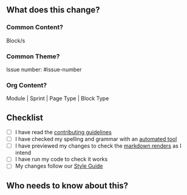 ## What does this change?

<!-- Add a description of what your PR changes here -->

### Common Content?

<!-- This PR adds content to the common-content module -->

Block/s

### Common Theme?

<!-- This PR adds a feature or bugfix to the common-theme module.
Please reference the ticket you are addressing .-->

Issue number: #issue-number

### Org Content?

<!--This PR changes a whole module, a sprint, a page, or a block on a single organisation's module.  -->

Module | Sprint | Page Type | Block Type

## Checklist

- [ ] I have read the [contributing guidelines](CONTRIBUTING.MD)
- [ ] I have checked my spelling and grammar with an [automated tool](https://www.grammarly.com/grammar-check)
- [ ] I have previewed my changes to check the [markdown renders](https://docs.github.com/en/get-started/writing-on-github/getting-started-with-writing-and-formatting-on-github/basic-writing-and-formatting-syntax) as I intend
- [ ] I have run my code to check it works
- [ ] My changes follow our [Style Guide](https://curriculum.codeyourfuture.io/guides/code-style-guide)

## Who needs to know about this?

<!-- Now bring this PR to the attention of the team. Assign reviewers. @mention specific people in comments. -->
